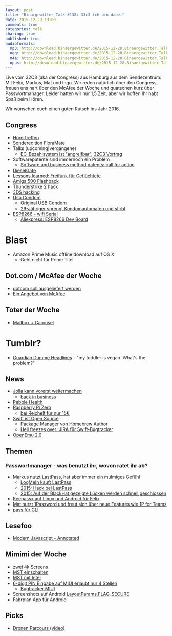 ```yaml
---
layout: post
title: "Binärgewitter Talk #138: 33c3 ich bin dabei"
date: 2015-12-29 13:00
comments: true
categories: talk
sharing: true
published: true
audioformats:
  mp3: http://download.binaergewitter.de/2015-12-28.Binaergewitter.Talk.138.mp3
  ogg: http://download.binaergewitter.de/2015-12-28.Binaergewitter.Talk.138.ogg
  m4a: http://download.binaergewitter.de/2015-12-28.Binaergewitter.Talk.138.m4a
  opus: http://download.binaergewitter.de/2015-12-28.Binaergewitter.Talk.138.opus
---
```

Live vom 32C3 (aka der Congress) aus Hamburg aus dem Sendezentrum: Mit Felix, Markus, Mat und Ingo. 
Wir reden natürlich über den Congress, freuen uns hart über den McAfee der Woche und quatschen kurz über Passwortmanager. Leider hatten wir nur 1,5 Zeit, aber wir hoffen Ihr habt Spaß beim Hören.

Wir wünschen euch einen guten Rutsch ins Jahr 2016.

## Congress
- [Hörertreffen]( http://l33tname.github.io/BinaergewitterHoerertreffen/ )
- Sonderedition FloraMate
- Talks (upcoming|vergangene)
  * [EC-Bezahlsystem ist "angreifbar"]( http://www.zeit.de/digital/datenschutz/2015-12/electronic-cash-bezahlsystem-terminals-gehackt ), [32C3 Vortrag]( https://events.ccc.de/congress/2015/Fahrplan/events/7368.html )
- Softwarepatente sind immernoch ein Problem
  * [Software and business method patents: call for action]( https://events.ccc.de/congress/2015/Fahrplan/events/7283.html )
- [DieselGate](  https://media.ccc.de/v/32c3-7331-the_exhaust_emissions_scandal_dieselgate )
- [Lessons learned: Freifunk für Geflüchtete]( https://events.ccc.de/congress/2015/Fahrplan/events/7230.html )
- [Amiga 500 Flashback]( https://media.ccc.de/v/32c3-7468-the_ultimate_amiga_500_talk)
- [Thunderstrike 2 hack]( https://media.ccc.de/v/32c3-7236-thunderstrike_2 )
- [3DS hacking]( https://events.ccc.de/congress/2015/Fahrplan/events/7240.html )
- [Usb Condom]( http://www.aliexpress.com/item/New-Creative-Pen-Drive-Sexy-Love-Condoms-USB-Flash-Drive-4gb-8gb-16gb-32gb-Flash-Card/32484358860.html )
  * [Original USB Condom]( http://shop.syncstop.com/collections/buy/products/usb-condom?variant=808433739 )
  * [29-Jähriger sprengt Kondomautomaten und stirbt]( http://www.sueddeutsche.de/panorama/schoeppingen-jaehriger-stirbt-bei-sprengung-von-kondomautomat-1.2798228 )
- [ESP8266 - wifi Serial ]( https://www.mikrocontroller.net/articles/ESP8266 )
  * [Aliexpress: ESP8266 Dev Board]( 
http://www.aliexpress.com/item/V3-4M-bytes-32Mbits-FLASH-NodeMcu-Lua-WIFI-Networking-development-board-Based-ESP8266-with-firmware/32469449989.html )


# Blast

- Amazon Prime Music offline download auf OS X
  * Geht nicht für Prime Titel 

## Dot.com / McAfee der Woche

- [dotcom soll ausgeliefert 
werden]( http://www.heise.de/newsticker/meldung/Kim-Dotcom-will-sich-bis-zur-letzten-Instanz-gegen-Auslieferung-an-die-USA-wehren-3056084.html )
- [Ein Angebot von McAfee](https://twitter.com/officialmcafee/status/679566244723331072 )

## Toter der Woche

- [Mailbox + Carousel]( https://blogs.dropbox.com/dropbox/2015/12/saying-goodbye-to-carousel-and-mailbox/ )

# Tumblr?

- [Guardian Dumme Headlines]( http://somuchguardian.tumblr.com/ ) - "my toddler is vegan. What's the problem?"

## News

- [Jolla kann vorerst weitermachen]( http://www.heise.de/newsticker/meldung/Jolla-Finanzierung-gesichert-Jolla-Tablet-kommt-vielleicht-3048387.html ) 
  * [back in business]( https://blog.jolla.com/jolla-back-business/ )
- [Pebble Health](http://www.heise.de/newsticker/meldung/Smartwatch-Pebble-Time-bekommt-Aktivitaetstracker-3044743.html )
- [Raspberry Pi Zero]( https://www.raspberrypi.org/blog/raspberry-pi-zero/ )
  * [bei Reichelt für nur 15€]( https://www.reichelt.de/Einplatinen-Computer/RASP-PI-ZERO/3/index.html?ACTION=3&GROUPID=6666&ARTICLE=162609&OFFSET=16& )
- [Swift ist Open Source]( https://swift.org/ )
  * [Package Manager von Homebrew Author]( https://github.com/apple/swift-package-manager/blob/master/CODE_OWNERS.txt#L11 )
  * [Hell freezes over: JIRA für Swift-Bugtracker]( https://bugs.swift.org/secure/Dashboard.jspa )
- [OpenEmu 2.0]( http://arstechnica.com/gaming/2015/12/openemu-2-0-adds-16-new-old-consoles-to-the-stylish-os-x-emulator/ )

## Themen
### Passwortmanager - was benutzt ihr, wovon ratet ihr ab?

- Markus nutzt [LastPass]( https://lastpass.com/f?17945572 ), hat aber immer ein mulmiges Gefühl
  * [LogMeIn kauft LastPass]( http://www.heise.de/security/meldung/LogMeIn-kauft-Passwort-Manager-LastPass-2842719.html )
  * [2015: Hack bei LastPass]( http://www.zeit.de/digital/datenschutz/2015-06/lastpass-passwortmanager-hack-sicherheit )
  * [2015: Auf der BlackHat gezeigte Lücken werden schnell 
geschlossen]( http://business.chip.de/news/Passwort-Manager-gehackt-Drei-Wege-in-den-LastPass-Safe_85575856.html )
- [Keepassx auf Linux und Android für Felix]( https://www.keepassx.org/ )
- [Mat nutzt 1Password und freut sich über neue Features wie 1P for Teams]( https://blog.agilebits.com/2015/11/03/introducing-1password-for-teams/ )
- [pass für CLI]( http://www.passwordstore.org/ )

## Lesefoo

- [Modern Javascript - Annotated]( https://twitter.com/ericdfields/status/677677470590570496/photo/1 )

## Mimimi der Woche

- zwei 4k Screens
- [MST einschalten](http://support.amd.com/en-us/kb-articles/Pages/DellMonitorSupportingDisplayPort12Multi-StreamTransport.aspx )
- [MST mit Intel]( http://www.phoronix.com/scan.php?page=news_item&px=MTcxMjI )
- [6-digit PIN Eingabe auf MIUI erlaubt nur 4 Stellen]( https://twitter.com/ranterle/status/678848645974900736 )
  * [Bugtracker MIUI]( http://en.miui.com/thread-86594-1-1.html )
- Screenshots auf Android [LayoutParams.FLAG_SECURE]( 
http://infiniteloop.local:52512/Dash/hxvzsfpm/docs/reference/android/view/WindowManager.LayoutParams.html#FLAG_SECURE )
- Fahrplan App für Android

## Picks

- [Dronen Parcours (video)]( https://www.youtube.com/watch?v=PIXCpQPa6OA )
